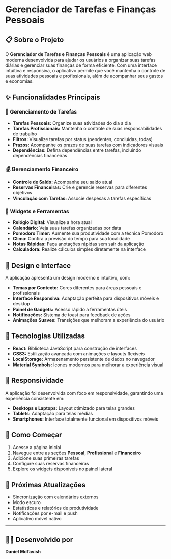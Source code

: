 # Gerenciador de Tarefas e Finanças Pessoais  


## 📋 Sobre o Projeto  
O **Gerenciador de Tarefas e Finanças Pessoais** é uma aplicação web moderna desenvolvida para ajudar os usuários a organizar suas tarefas diárias e gerenciar suas finanças de forma eficiente. Com uma interface intuitiva e responsiva, o aplicativo permite que você mantenha o controle de suas atividades pessoais e profissionais, além de acompanhar seus gastos e economias.  

## ✨ Funcionalidades Principais  

### 📌 Gerenciamento de Tarefas  
- **Tarefas Pessoais:** Organize suas atividades do dia a dia  
- **Tarefas Profissionais:** Mantenha o controle de suas responsabilidades de trabalho  
- **Filtros:** Visualize tarefas por status (pendentes, concluídas, todas)  
- **Prazos:** Acompanhe os prazos de suas tarefas com indicadores visuais  
- **Dependências:** Defina dependências entre tarefas, incluindo dependências financeiras  

### 💰 Gerenciamento Financeiro  
- **Controle de Saldo:** Acompanhe seu saldo atual  
- **Reservas Financeiras:** Crie e gerencie reservas para diferentes objetivos  
- **Vinculação com Tarefas:** Associe despesas a tarefas específicas  

### 🧩 Widgets e Ferramentas  
- **Relógio Digital:** Visualize a hora atual  
- **Calendário:** Veja suas tarefas organizadas por data  
- **Pomodoro Timer:** Aumente sua produtividade com a técnica Pomodoro  
- **Clima:** Confira a previsão do tempo para sua localidade  
- **Notas Rápidas:** Faça anotações rápidas sem sair da aplicação  
- **Calculadora:** Realize cálculos simples diretamente na interface  

## 🎨 Design e Interface  
A aplicação apresenta um design moderno e intuitivo, com:  
- **Temas por Contexto:** Cores diferentes para áreas pessoais e profissionais  
- **Interface Responsiva:** Adaptação perfeita para dispositivos móveis e desktop  
- **Painel de Gadgets:** Acesso rápido a ferramentas úteis  
- **Notificações:** Sistema de toast para feedback de ações  
- **Animações Suaves:** Transições que melhoram a experiência do usuário  

## 🔧 Tecnologias Utilizadas  
- **React:** Biblioteca JavaScript para construção de interfaces  
- **CSS3:** Estilização avançada com animações e layouts flexíveis  
- **LocalStorage:** Armazenamento persistente de dados no navegador  
- **Material Symbols:** Ícones modernos para melhorar a experiência visual  

## 📱 Responsividade  
A aplicação foi desenvolvida com foco em responsividade, garantindo uma experiência consistente em:  
- **Desktops e Laptops:** Layout otimizado para telas grandes  
- **Tablets:** Adaptação para telas médias  
- **Smartphones:** Interface totalmente funcional em dispositivos móveis  

## 🚀 Como Começar  
1. Acesse a página inicial  
2. Navegue entre as seções **Pessoal**, **Profissional** e **Financeiro**  
3. Adicione suas primeiras tarefas  
4. Configure suas reservas financeiras  
5. Explore os widgets disponíveis no painel lateral  

## 🔮 Próximas Atualizações  
- Sincronização com calendários externos  
- Modo escuro  
- Estatísticas e relatórios de produtividade  
- Notificações por e-mail e push  
- Aplicativo móvel nativo  

---  

## 👨‍💻 Desenvolvido por  
**Daniel McTavish**  
